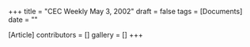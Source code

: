+++
title = "CEC Weekly May 3, 2002"
draft = false
tags = [Documents]
date = ""

[Article]
contributors = []
gallery = []
+++